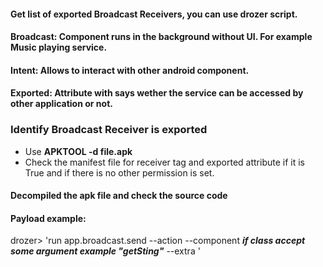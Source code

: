 #### Get list of exported Broadcast Receivers, you can use drozer script.

#### Broadcast: Component runs in the background without UI. For example Music playing service.
#### Intent: Allows to interact with other android component.
#### Exported: Attribute with says wether the service can be accessed by other application or not.

### Identify Broadcast Receiver is exported
- Use **APKTOOL -d file.apk**
- Check the manifest file for receiver tag and exported attribute if it is True and if there is no other permission is set.

#### Decompiled the apk file and check the source code


#### Payload example:
drozer> 'run app.broadcast.send --action <EXPORTED BROADCAST RECEIVER> 
  --component <FULL PACKAGE NAME example: com.some.example.class>
  ***if class accept some argument example "getSting"***
  --extra <string parametr_name value>'
